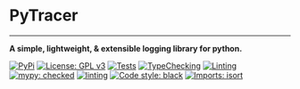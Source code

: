 # PyTracer

---
**A simple, lightweight, & extensible logging library for python.**

[![PyPi](https://img.shields.io/pypi/v/pytraced)](https://pypi.org/project/pytraced/) [![License: GPL v3](https://img.shields.io/badge/License-GPLv3-blue.svg)](https://www.gnu.org/licenses/gpl-3.0) [![Tests](https://github.com/FerretDetective/pytraced/actions/workflows/tests.yml/badge.svg)](https://github.com/FerretDetective/pytraced/actions/workflows/tests.yml) [![TypeChecking](https://github.com/FerretDetective/pytraced/actions/workflows/types.yml/badge.svg)](https://github.com/FerretDetective/pytraced/actions/workflows/types.yml) [![Linting](https://github.com/FerretDetective/pytraced/actions/workflows/lint.yml/badge.svg)](https://github.com/FerretDetective/pytraced/actions/workflows/lint.yml) [![mypy: checked](https://img.shields.io/static/v1?label=mypy&message=checked&color=green)](https://github.com/python/mypy) [![linting](https://img.shields.io/badge/linting-pylint-yellowgreen)](https://github.com/pylint-dev/pylint) [![Code style: black](https://img.shields.io/badge/code%20style-black-000000.svg)](https://github.com/psf/black) [![Imports: isort](https://img.shields.io/badge/%20imports-isort-%231674b1?style=flat&labelColor=ef8336)](https://pycqa.github.io/isort/)
